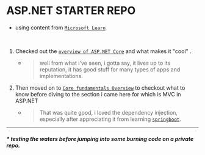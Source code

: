 # ASP.NET STARTER REPO
- using content from [`Microsoft Learn`](https://learn.microsoft.com/en-us/aspnet/core/getting-started/?view=aspnetcore-7.0&tabs=windows)

<br>

1. Checked out the [`overview of ASP.NET Core`](https://learn.microsoft.com/en-us/aspnet/core/?view=aspnetcore-7.0) and what makes it "cool" .
    - > well from what i've seen, i gotta say, it lives up to its reputation, it has good stuff for many types of apps and implementations.

2. Then moved on to [`Core fundamentals Overview`](https://learn.microsoft.com/en-us/aspnet/core/fundamentals/?view=aspnetcore-7.0&tabs=windows) to checkout what to know before diving to the section i came here for which is MVC in ASP.NET 
    - > That was quite good, i loved the dependency injection, especially after appreciating it from learning [`springboot`](https://spring.io/projects/spring-boot).
---
##### * testing the waters before jumping into some burning code on a private repo.
